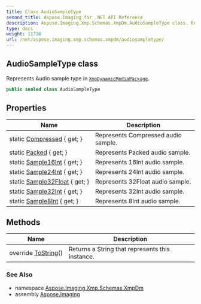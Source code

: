 ```yaml
---
title: Class AudioSampleType
second_title: Aspose.Imaging for .NET API Reference
description: Aspose.Imaging.Xmp.Schemas.XmpDm.AudioSampleType class. Represents Audio sample type in XmpDynamicMediaPackage
type: docs
weight: 11730
url: /net/aspose.imaging.xmp.schemas.xmpdm/audiosampletype/
---
```

## AudioSampleType class

Represents Audio sample type in [`XmpDynamicMediaPackage`](../xmpdynamicmediapackage/).

```csharp
public sealed class AudioSampleType
```

## Properties

| Name | Description |
| --- | --- |
| static [Compressed](../../aspose.imaging.xmp.schemas.xmpdm/audiosampletype/compressed/) { get; } | Represents Compressed audio sample. |
| static [Packed](../../aspose.imaging.xmp.schemas.xmpdm/audiosampletype/packed/) { get; } | Represents Packed audio sample. |
| static [Sample16Int](../../aspose.imaging.xmp.schemas.xmpdm/audiosampletype/sample16int/) { get; } | Represents 16Int audio sample. |
| static [Sample24Int](../../aspose.imaging.xmp.schemas.xmpdm/audiosampletype/sample24int/) { get; } | Represents 24Int audio sample. |
| static [Sample32Float](../../aspose.imaging.xmp.schemas.xmpdm/audiosampletype/sample32float/) { get; } | Represents 32Float audio sample. |
| static [Sample32Int](../../aspose.imaging.xmp.schemas.xmpdm/audiosampletype/sample32int/) { get; } | Represents 32Int audio sample. |
| static [Sample8Int](../../aspose.imaging.xmp.schemas.xmpdm/audiosampletype/sample8int/) { get; } | Represents 8Int audio sample. |

## Methods

| Name | Description |
| --- | --- |
| override [ToString](../../aspose.imaging.xmp.schemas.xmpdm/audiosampletype/tostring/)() | Returns a String that represents this instance. |

### See Also

* namespace [Aspose.Imaging.Xmp.Schemas.XmpDm](../../aspose.imaging.xmp.schemas.xmpdm/)
* assembly [Aspose.Imaging](../../)


